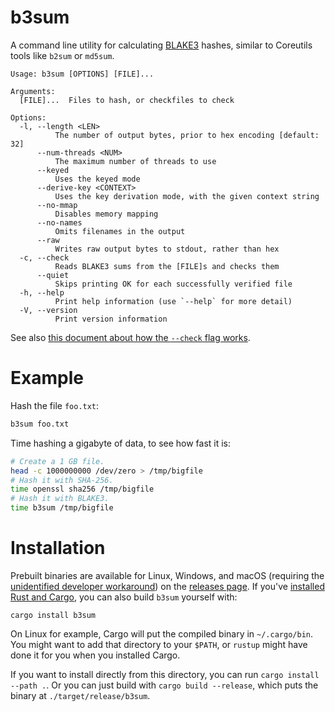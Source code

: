 # b3sum

A command line utility for calculating
[BLAKE3](https://github.com/BLAKE3-team/BLAKE3) hashes, similar to
Coreutils tools like `b2sum` or `md5sum`.

```
Usage: b3sum [OPTIONS] [FILE]...

Arguments:
  [FILE]...  Files to hash, or checkfiles to check

Options:
  -l, --length <LEN>
          The number of output bytes, prior to hex encoding [default: 32]
      --num-threads <NUM>
          The maximum number of threads to use
      --keyed
          Uses the keyed mode
      --derive-key <CONTEXT>
          Uses the key derivation mode, with the given context string
      --no-mmap
          Disables memory mapping
      --no-names
          Omits filenames in the output
      --raw
          Writes raw output bytes to stdout, rather than hex
  -c, --check
          Reads BLAKE3 sums from the [FILE]s and checks them
      --quiet
          Skips printing OK for each successfully verified file
  -h, --help
          Print help information (use `--help` for more detail)
  -V, --version
          Print version information
```

See also [this document about how the `--check` flag
works](https://github.com/BLAKE3-team/BLAKE3/blob/master/b3sum/what_does_check_do.md).

# Example

Hash the file `foo.txt`:

```bash
b3sum foo.txt
```

Time hashing a gigabyte of data, to see how fast it is:

```bash
# Create a 1 GB file.
head -c 1000000000 /dev/zero > /tmp/bigfile
# Hash it with SHA-256.
time openssl sha256 /tmp/bigfile
# Hash it with BLAKE3.
time b3sum /tmp/bigfile
```


# Installation

Prebuilt binaries are available for Linux, Windows, and macOS (requiring
the [unidentified developer
workaround](https://support.apple.com/guide/mac-help/open-a-mac-app-from-an-unidentified-developer-mh40616/mac))
on the [releases page](https://github.com/BLAKE3-team/BLAKE3/releases).
If you've [installed Rust and
Cargo](https://doc.rust-lang.org/cargo/getting-started/installation.html),
you can also build `b3sum` yourself with:

```
cargo install b3sum
```

On Linux for example, Cargo will put the compiled binary in
`~/.cargo/bin`. You might want to add that directory to your `$PATH`, or
`rustup` might have done it for you when you installed Cargo.

If you want to install directly from this directory, you can run `cargo
install --path .`. Or you can just build with `cargo build --release`,
which puts the binary at `./target/release/b3sum`.
